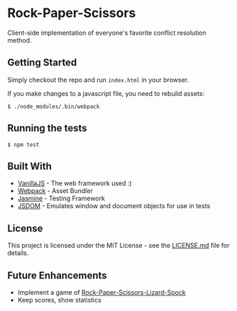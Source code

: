 # Rock-Paper-Scissors

Client-side implementation of everyone's favorite conflict resolution method.

## Getting Started

Simply checkout the repo and run `index.html` in your browser.

If you make changes to a javascript file, you need to rebuild assets:

```
$ ./node_modules/.bin/webpack
```

## Running the tests

`$ npm test`

## Built With

* [VanillaJS](http://vanilla-js.com/) - The web framework used :)
* [Webpack](https://webpack.js.org/) - Asset Bundler
* [Jasmine](https://jasmine.github.io/) - Testing Framework
* [JSDOM](https://github.com/jsdom/jsdom) - Emulates window and document objects for use in tests

## License

This project is licensed under the MIT License - see the [LICENSE.md](LICENSE.md) file for details.

## Future Enhancements

* Implement a game of [Rock-Paper-Scissors-Lizard-Spock](http://en.wikipedia.org/wiki/Rock-paper-scissors-lizard-Spock)
* Keep scores, show statistics

